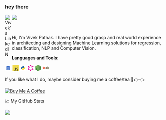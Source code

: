 ### hey there 
<a href="https://www.linkedin.com/in/vivekpathak03/">
  <img align="left" alt="Vivek's LinkedIN" width="22px" src="https://raw.githubusercontent.com/peterthehan/peterthehan/master/assets/linkedin.svg" />
</a>



![](https://visitor-badge.glitch.me/badge?page_id=vpmlai.vpmlai)

<br />

Hi, I'm Vivek Pathak. I have pretty good grasp and real world experience in architecting and designing Machine Learning solutions for regression, classification, NLP and Computer Vision.


**Languages and Tools:**  

<code><img height="20" src="https://raw.githubusercontent.com/github/explore/80688e429a7d4ef2fca1e82350fe8e3517d3494d/topics/sql/sql.png"></code>
<code><img height="20" src="https://raw.githubusercontent.com/github/explore/80688e429a7d4ef2fca1e82350fe8e3517d3494d/topics/javascript/javascript.png"></code>
<code><img height="20" src="https://raw.githubusercontent.com/github/explore/80688e429a7d4ef2fca1e82350fe8e3517d3494d/topics/python/python.png"></code>
<code><img height="20" src="https://raw.githubusercontent.com/github/explore/5c058a388828bb5fde0bcafd4bc867b5bb3f26f3/topics/graphql/graphql.png"></code>
<code><img height="20" src="https://raw.githubusercontent.com/github/explore/80688e429a7d4ef2fca1e82350fe8e3517d3494d/topics/nodejs/nodejs.png"></code>
<code><img height="20" src="https://raw.githubusercontent.com/github/explore/80688e429a7d4ef2fca1e82350fe8e3517d3494d/topics/git/git.png"></code>


<!--START_SECTION:waka-->
<!--END_SECTION:waka-->


If you like what I do, maybe consider buying me a coffee/tea 🥺👉👈

<a href="https://www.buymeacoffee.com/vivekpathak" target="_blank"><img src="https://cdn.buymeacoffee.com/buttons/v2/default-red.png" alt="Buy Me A Coffee" width="150" ></a>

<!--START_SECTION:waka-->
<!--END_SECTION:waka-->


📈 My GitHub Stats 

<p align="left"> <img src="https://github-readme-stats.vercel.app/api?username=vpmlai&show_icons=true&theme=gotham%22%20alt=%22vpmlai" />



